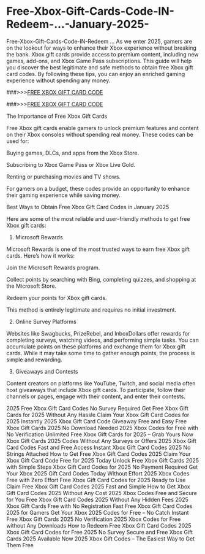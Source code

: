 # Free-Xbox-Gift-Cards-Code-IN-Redeem-...-January-2025-
Free-Xbox-Gift-Cards-Code-IN-Redeem ...
As we enter 2025, gamers are on the lookout for ways to enhance their Xbox experience without breaking the bank. Xbox gift cards provide access to premium content, including new games, add-ons, and Xbox Game Pass subscriptions. This guide will help you discover the best legitimate and safe methods to obtain free Xbox gift card codes. By following these tips, you can enjoy an enriched gaming experience without spending any money.

###>>>[FREE XBOX GIFT CARD CODE](https://rahhat.xyz/allgift/)

###>>>[FREE XBOX GIFT CARD CODE](https://rahhat.xyz/allgift/)

The Importance of Free Xbox Gift Cards

Free Xbox gift cards enable gamers to unlock premium features and content on their Xbox consoles without spending real money. These codes can be used for:

Buying games, DLCs, and apps from the Xbox Store.

Subscribing to Xbox Game Pass or Xbox Live Gold.

Renting or purchasing movies and TV shows.

For gamers on a budget, these codes provide an opportunity to enhance their gaming experience while saving money.

Best Ways to Obtain Free Xbox Gift Card Codes in January 2025

Here are some of the most reliable and user-friendly methods to get free Xbox gift cards:

1. Microsoft Rewards

Microsoft Rewards is one of the most trusted ways to earn free Xbox gift cards. Here’s how it works:

Join the Microsoft Rewards program.

Collect points by searching with Bing, completing quizzes, and shopping at the Microsoft Store.

Redeem your points for Xbox gift cards.

This method is entirely legitimate and requires no initial investment.

2. Online Survey Platforms

Websites like Swagbucks, PrizeRebel, and InboxDollars offer rewards for completing surveys, watching videos, and performing simple tasks. You can accumulate points on these platforms and exchange them for Xbox gift cards. While it may take some time to gather enough points, the process is simple and rewarding.

3. Giveaways and Contests

Content creators on platforms like YouTube, Twitch, and social media often host giveaways that include Xbox gift cards. To participate, follow their channels or pages, engage with their content, and enter their contests.


2025 Free Xbox Gift Card Codes No Survey Required
Get Free Xbox Gift Cards for 2025 Without Any Hassle
Claim Your Xbox Gift Card Codes for 2025 Instantly
2025 Xbox Gift Card Code Giveaway Free and Easy
Free Xbox Gift Cards 2025 No Download Needed
2025 Xbox Codes for Free with No Verification
Unlimited Free Xbox Gift Cards for 2025 – Grab Yours Now
Xbox Gift Cards 2025 Codes Without Any Surveys or Offers
2025 Xbox Gift Card Codes Fast and Free Access
Instant Xbox Gift Card Codes 2025 No Strings Attached
How to Get Free Xbox Gift Card Codes 2025
Claim Your Xbox Gift Card Code Free for 2025 Today
Unlock Free Xbox Gift Cards 2025 with Simple Steps
Xbox Gift Card Codes for 2025 No Payment Required
Get Your Xbox 2025 Gift Card Codes Today Without Effort
2025 Xbox Codes Free with Zero Effort
Free Xbox Gift Card Codes for 2025 Ready to Use
Claim Free Xbox Gift Card Codes 2025 Fast and Simple
How to Get Xbox Gift Card Codes 2025 Without Any Cost
2025 Xbox Codes Free and Secure for You
Free Xbox Gift Card Codes 2025 Without Any Hidden Fees
2025 Xbox Gift Cards Free with No Registration
Fast Free Xbox Gift Card Codes 2025 for Gamers
Get Your Xbox 2025 Codes for Free – No Catch
Instant Free Xbox Gift Cards 2025 No Verification
2025 Xbox Codes for Free without Any Downloads
How to Redeem Free Xbox Gift Card Codes 2025
Xbox Gift Card Codes for Free 2025 No Survey
Secure and Free Xbox Gift Cards 2025 Available Now
2025 Xbox Gift Codes – The Easiest Way to Get Them Free
